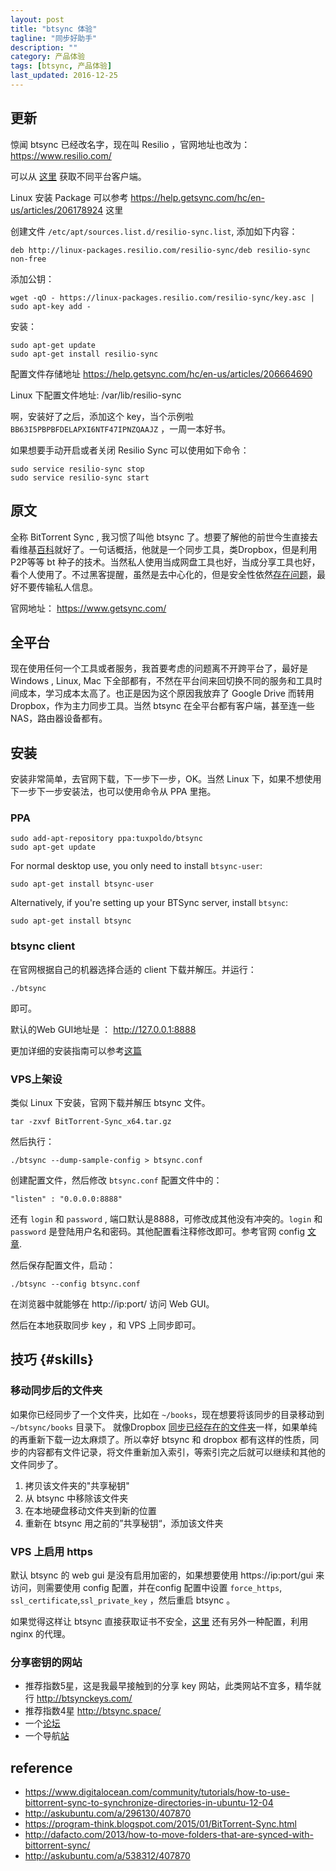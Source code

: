 ```yaml
---
layout: post
title: "btsync 体验"
tagline: "同步好助手"
description: ""
category: 产品体验
tags: [btsync, 产品体验]
last_updated: 2016-12-25
---
```


## 更新

惊闻 btsync 已经改名字，现在叫 Resilio ，官网地址也改为： <https://www.resilio.com/>

可以从 [这里](https://www.resilio.com/platforms/desktop/) 获取不同平台客户端。

Linux 安装 Package 可以参考 <https://help.getsync.com/hc/en-us/articles/206178924> 这里

创建文件 `/etc/apt/sources.list.d/resilio-sync.list`, 添加如下内容：

	deb http://linux-packages.resilio.com/resilio-sync/deb resilio-sync non-free

添加公钥：

	wget -qO - https://linux-packages.resilio.com/resilio-sync/key.asc | sudo apt-key add -

安装：

    sudo apt-get update
    sudo apt-get install resilio-sync

配置文件存储地址 <https://help.getsync.com/hc/en-us/articles/206664690>

Linux 下配置文件地址: /var/lib/resilio-sync

啊，安装好了之后，添加这个 key，当个示例啦 `BB63I5PBPBFDELAPXI6NTF47IPNZQAAJZ` ，一周一本好书。

如果想要手动开启或者关闭 Resilio Sync 可以使用如下命令：

	sudo service resilio-sync stop
    sudo service resilio-sync start


## 原文

全称 BitTorrent Sync , 我习惯了叫他 btsync 了。想要了解他的前世今生直接去看维基[百科](https://zh.wikipedia.org/wiki/BitTorrent_Sync)就好了。一句话概括，他就是一个同步工具，类Dropbox，但是利用 P2P等等 bt 种子的技术。当然私人使用当成网盘工具也好，当成分享工具也好，看个人使用了。不过黑客提醒，虽然是去中心化的，但是安全性依然[存在问题](http://www.networkworld.com/article/2848723/microsoft-subnet/hackers-claim-bittorrent-sync-should-not-be-used-for-sensitive-data.html)，最好不要传输私人信息。

官网地址： <https://www.getsync.com/>

## 全平台

现在使用任何一个工具或者服务，我首要考虑的问题离不开跨平台了，最好是Windows , Linux, Mac 下全部都有，不然在平台间来回切换不同的服务和工具时间成本，学习成本太高了。也正是因为这个原因我放弃了 Google Drive 而转用 Dropbox，作为主力同步工具。当然 btsync 在全平台都有客户端，甚至连一些 NAS，路由器设备都有。


## 安装

安装非常简单，去官网下载，下一步下一步，OK。当然 Linux 下，如果不想使用 下一步下一步安装法，也可以使用命令从 PPA 里拖。

### PPA

	sudo add-apt-repository ppa:tuxpoldo/btsync
	sudo apt-get update

For normal desktop use, you only need to install `btsync-user`:

	sudo apt-get install btsync-user

Alternatively, if you're setting up your BTSync server, install `btsync`:

	sudo apt-get install btsync

### btsync client

在官网根据自己的机器选择合适的 client 下载并解压。并运行：

	./btsync

即可。

默认的Web GUI地址是 ： <http://127.0.0.1:8888>

更加详细的安装指南可以参考[这篇](https://www.digitalocean.com/community/tutorials/how-to-use-bittorrent-sync-to-synchronize-directories-in-ubuntu-12-04)


### VPS上架设

类似 Linux 下安装，官网下载并解压 btsync 文件。

	tar -zxvf BitTorrent-Sync_x64.tar.gz

然后执行：

	./btsync --dump-sample-config > btsync.conf

创建配置文件，然后修改 `btsync.conf` 配置文件中的：

	"listen" : "0.0.0.0:8888" 

还有 `login` 和 `password` , 端口默认是8888，可修改成其他没有冲突的。`login` 和 `password` 是登陆用户名和密码。其他配置看注释修改即可。参考官网 config [文章](http://help.getsync.com/hc/en-us/articles/204762689-Running-Sync-in-configuration-mode).

然后保存配置文件，启动：

	./btsync --config btsync.conf

在浏览器中就能够在 http://ip:port/ 访问 Web GUI。

然后在本地获取同步 key ，和 VPS 上同步即可。

## 技巧 {#skills}

### 移动同步后的文件夹

如果你已经同步了一个文件夹，比如在 `~/books`，现在想要将该同步的目录移动到 `~/btsync/books` 目录下。 就像Dropbox [同步已经存在的文件夹](/post/2015/07/dropbox-sync-with-exist-folder.html)一样，如果单纯的再重新下载一边太麻烦了。所以幸好 btsync 和 dropbox 都有这样的性质，同步的内容都有文件记录，将文件重新加入索引，等索引完之后就可以继续和其他的文件同步了。

1. 拷贝该文件夹的"共享秘钥"
2. 从 btsync 中移除该文件夹
3. 在本地硬盘移动文件夹到新的位置
4. 重新在 btsync 用之前的”共享秘钥“，添加该文件夹

### VPS 上启用 https

默认 btsync 的 web gui 是没有启用加密的，如果想要使用 https://ip:port/gui 来访问，则需要使用 config 配置，并在config 配置中设置 `force_https`, `ssl_certificate`,`ssl_private_key` ，然后重启 btsync 。

如果觉得这样让 btsync 直接获取证书不安全，[这里](http://askubuntu.com/a/538312/407870) 还有另外一种配置，利用 nginx 的代理。


### 分享密钥的网站

- 推荐指数5星，这是我最早接触到的分享 key 网站，此类网站不宜多，精华就行 <http://btsynckeys.com/>
- 推荐指数4星 <http://btsync.space/>
- 一个[论坛](http://bbs.btnimei.xyz/category/7/%E4%B8%8B%E4%BD%A0%E5%A6%B9)
- 一个导航[站](http://wherebt.com/)


## reference

- <https://www.digitalocean.com/community/tutorials/how-to-use-bittorrent-sync-to-synchronize-directories-in-ubuntu-12-04>
- <http://askubuntu.com/a/296130/407870>
- <https://program-think.blogspot.com/2015/01/BitTorrent-Sync.html>
- <http://dafacto.com/2013/how-to-move-folders-that-are-synced-with-bittorrent-sync/>
- <http://askubuntu.com/a/538312/407870>
